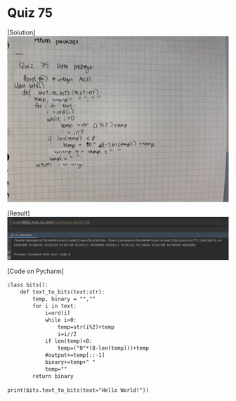 # Quiz 75

[Solution]
![](img/75_paper.jpg)

[Result]
![](img/75_results.png)

[Code on Pycharm]
```pycon
class bits():
    def text_to_bits(text:str):
        temp, binary = "",""
        for i in text:
            i=ord(i)
            while i>0:
                temp=str(i%2)+temp
                i=i//2
            if len(temp)<8:
                temp=("0"*(8-len(temp)))+temp
            #output+=temp[::-1]
            binary+=temp+" "
            temp=""
        return binary

print(bits.text_to_bits(text="Hello World!"))
```